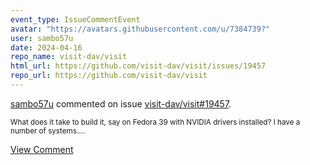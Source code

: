 ```yaml
---
event_type: IssueCommentEvent
avatar: "https://avatars.githubusercontent.com/u/7384739?"
user: sambo57u
date: 2024-04-16
repo_name: visit-dav/visit
html_url: https://github.com/visit-dav/visit/issues/19457
repo_url: https://github.com/visit-dav/visit
---
```


<a href='https://github.com/sambo57u' target='_blank'>sambo57u</a> commented on issue <a href='https://github.com/visit-dav/visit/issues/19457' target='_blank'>visit-dav/visit#19457</a>.

<small>What does it take to build it, say on Fedora 39 with NVIDIA drivers installed? I have a number of systems....</small>

<a href='https://github.com/visit-dav/visit/issues/19457' target='_blank'>View Comment</a>